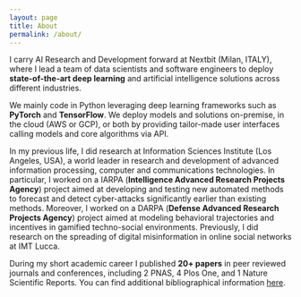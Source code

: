 ```yaml
---
layout: page
title: About
permalink: /about/
---
```


I carry AI Research and Development forward at Nextbit (Milan, ITALY), where I lead a team of data scientists and software engineers to deploy **state-of-the-art deep learning** and artificial intelligence solutions across different industries. 

We mainly code in Python leveraging deep learning frameworks such as **PyTorch** and **TensorFlow**. We deploy models and solutions on-premise, in the cloud (AWS or GCP), or both by providing tailor-made user interfaces calling models and core algorithms via API.

In my previous life, I did research at Information Sciences Institute (Los Angeles, USA), a world leader in research and development of advanced information processing, computer and communications technologies. In particular, I worked on a IARPA (**Intelligence Advanced Research Projects Agency**) project aimed at developing and testing new automated methods to forecast and detect cyber-attacks significantly earlier than existing methods. Moreover, I worked on a DARPA (**Defense Advanced Research Projects Agency**) project aimed at modeling behavioral trajectories and incentives in gamified techno-social environments. Previously, I did research on the spreading of digital misinformation in online social networks at IMT Lucca.

During my short academic career I published **20+ papers** in peer reviewed journals and conferences, including 2 PNAS, 4 Plos One, and 1 Nature Scientific Reports. You can find additional bibliographical information [here](https://scholar.google.it/citations?user=47xtEeEAAAAJ&hl=en).